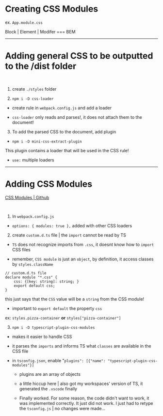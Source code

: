 # Creating CSS Modules

ex. `App.module.css`

Block | Element | Modifer === BEM

---

# Adding general CSS to be outputted to the /dist folder

<br>

1. create `./styles` folder

2. `npm i -D css-loader`

-   create rule in `webpack.config.js` and add a loader

-   `css-loader` only reads and parses!, it does not attach them to the document!

3. To add the parsed CSS to the document, add plugin

-   `npm i -D mini-css-extract-plugin`

This plugin contains a loader that will be used in the CSS rule!

-   `use:` multiple loaders

---

# Adding CSS Modules

[CSS Modules | Github](https://github.com/css-modules/css-modules)

<br>

1. In `webpack.config.js`

-   `options: { modules: true },` added with other CSS loaders

2. create `custom.d.ts` file | the `import` cannot be read by TS

-   `TS` does not recognize imports from `.css`, it doesnt know how to `import` CSS files

-   remember, `CSS module` is just an `object`, by definition, it access classes by `styles.className`

```
// custom.d.ts file
declare module "*.css" {
    css: {[key: string]: string; }
    export default css;
}
```

this just says that the `CSS` value will be a `string` from the CSS module!

-   important to `export default` the property `css`

ex: `styles.pizza-container` **or** `styles["pizza-container"]`

3. `npm i -D typescript-plugin-css-modules`

-   makes it easier to handle CSS

-   it parses the `imports` and informs TS what `classes` are available in the CSS file

-   in `tsconfig.json`, enable "`plugins": [{"name": "typescript-plugin-css-modules"}]`

    -   plugins are an array of objects

    -   a little hiccup here | also got my workspaces' version of TS, it generated the `.vscode` finally

    -   Finally worked. For some reason, the code didn't want to work, it was implemented correctly. It just did not work. I just had to retype the `tsconfig.js` | no changes were made...
